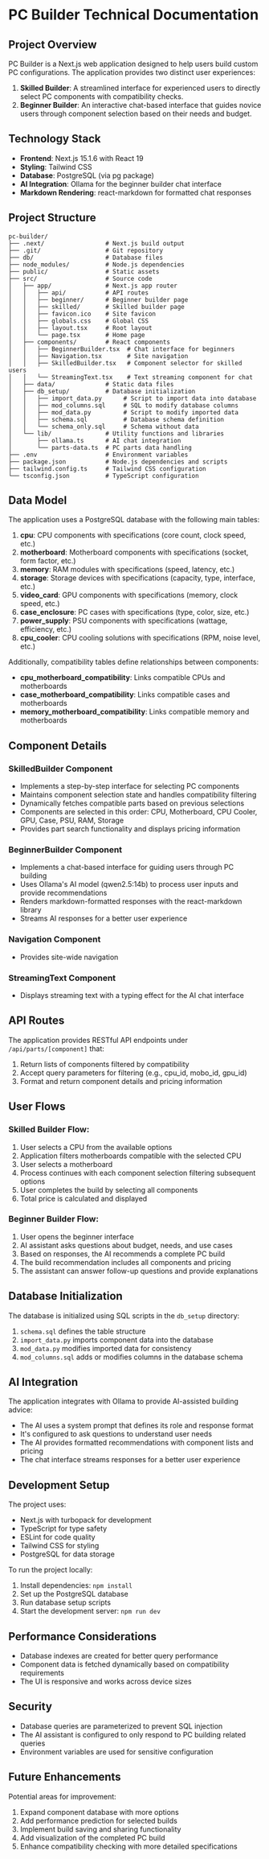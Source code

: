 # PC Builder Technical Documentation

## Project Overview

PC Builder is a Next.js web application designed to help users build custom PC configurations. The application provides two distinct user experiences:

1. **Skilled Builder**: A streamlined interface for experienced users to directly select PC components with compatibility checks.
2. **Beginner Builder**: An interactive chat-based interface that guides novice users through component selection based on their needs and budget.

## Technology Stack

- **Frontend**: Next.js 15.1.6 with React 19
- **Styling**: Tailwind CSS
- **Database**: PostgreSQL (via pg package)
- **AI Integration**: Ollama for the beginner builder chat interface
- **Markdown Rendering**: react-markdown for formatted chat responses

## Project Structure

```
pc-builder/
├── .next/                 # Next.js build output
├── .git/                  # Git repository
├── db/                    # Database files
├── node_modules/          # Node.js dependencies
├── public/                # Static assets
├── src/                   # Source code
│   ├── app/               # Next.js app router
│   │   ├── api/           # API routes
│   │   ├── beginner/      # Beginner builder page
│   │   ├── skilled/       # Skilled builder page
│   │   ├── favicon.ico    # Site favicon
│   │   ├── globals.css    # Global CSS
│   │   ├── layout.tsx     # Root layout
│   │   └── page.tsx       # Home page
│   ├── components/        # React components
│   │   ├── BeginnerBuilder.tsx  # Chat interface for beginners
│   │   ├── Navigation.tsx       # Site navigation
│   │   ├── SkilledBuilder.tsx   # Component selector for skilled users
│   │   └── StreamingText.tsx    # Text streaming component for chat
│   ├── data/              # Static data files
│   ├── db_setup/          # Database initialization
│   │   ├── import_data.py      # Script to import data into database
│   │   ├── mod_columns.sql     # SQL to modify database columns
│   │   ├── mod_data.py         # Script to modify imported data
│   │   ├── schema.sql          # Database schema definition
│   │   └── schema_only.sql     # Schema without data
│   └── lib/               # Utility functions and libraries
│       ├── ollama.ts      # AI chat integration
│       └── parts-data.ts  # PC parts data handling
├── .env                   # Environment variables
├── package.json           # Node.js dependencies and scripts
├── tailwind.config.ts     # Tailwind CSS configuration
└── tsconfig.json          # TypeScript configuration
```

## Data Model

The application uses a PostgreSQL database with the following main tables:

1. **cpu**: CPU components with specifications (core count, clock speed, etc.)
2. **motherboard**: Motherboard components with specifications (socket, form factor, etc.)
3. **memory**: RAM modules with specifications (speed, latency, etc.)
4. **storage**: Storage devices with specifications (capacity, type, interface, etc.)
5. **video_card**: GPU components with specifications (memory, clock speed, etc.)
6. **case_enclosure**: PC cases with specifications (type, color, size, etc.)
7. **power_supply**: PSU components with specifications (wattage, efficiency, etc.)
8. **cpu_cooler**: CPU cooling solutions with specifications (RPM, noise level, etc.)

Additionally, compatibility tables define relationships between components:

- **cpu_motherboard_compatibility**: Links compatible CPUs and motherboards
- **case_motherboard_compatibility**: Links compatible cases and motherboards
- **memory_motherboard_compatibility**: Links compatible memory and motherboards

## Component Details

### SkilledBuilder Component

- Implements a step-by-step interface for selecting PC components
- Maintains component selection state and handles compatibility filtering
- Dynamically fetches compatible parts based on previous selections
- Components are selected in this order: CPU, Motherboard, CPU Cooler, GPU, Case, PSU, RAM, Storage
- Provides part search functionality and displays pricing information

### BeginnerBuilder Component

- Implements a chat-based interface for guiding users through PC building
- Uses Ollama's AI model (qwen2.5:14b) to process user inputs and provide recommendations
- Renders markdown-formatted responses with the react-markdown library
- Streams AI responses for a better user experience

### Navigation Component

- Provides site-wide navigation

### StreamingText Component

- Displays streaming text with a typing effect for the AI chat interface

## API Routes

The application provides RESTful API endpoints under `/api/parts/[component]` that:

1. Return lists of components filtered by compatibility
2. Accept query parameters for filtering (e.g., cpu_id, mobo_id, gpu_id)
3. Format and return component details and pricing information

## User Flows

### Skilled Builder Flow:

1. User selects a CPU from the available options
2. Application filters motherboards compatible with the selected CPU
3. User selects a motherboard
4. Process continues with each component selection filtering subsequent options
5. User completes the build by selecting all components
6. Total price is calculated and displayed

### Beginner Builder Flow:

1. User opens the beginner interface
2. AI assistant asks questions about budget, needs, and use cases
3. Based on responses, the AI recommends a complete PC build
4. The build recommendation includes all components and pricing
5. The assistant can answer follow-up questions and provide explanations

## Database Initialization

The database is initialized using SQL scripts in the `db_setup` directory:

1. `schema.sql` defines the table structure
2. `import_data.py` imports component data into the database
3. `mod_data.py` modifies imported data for consistency
4. `mod_columns.sql` adds or modifies columns in the database schema

## AI Integration

The application integrates with Ollama to provide AI-assisted building advice:

- The AI uses a system prompt that defines its role and response format
- It's configured to ask questions to understand user needs
- The AI provides formatted recommendations with component lists and pricing
- The chat interface streams responses for a better user experience

## Development Setup

The project uses:

- Next.js with turbopack for development
- TypeScript for type safety
- ESLint for code quality
- Tailwind CSS for styling
- PostgreSQL for data storage

To run the project locally:

1. Install dependencies: `npm install`
2. Set up the PostgreSQL database
3. Run database setup scripts
4. Start the development server: `npm run dev`

## Performance Considerations

- Database indexes are created for better query performance
- Component data is fetched dynamically based on compatibility requirements
- The UI is responsive and works across device sizes

## Security

- Database queries are parameterized to prevent SQL injection
- The AI assistant is configured to only respond to PC building related queries
- Environment variables are used for sensitive configuration

## Future Enhancements

Potential areas for improvement:

1. Expand component database with more options
2. Add performance prediction for selected builds
3. Implement build saving and sharing functionality
4. Add visualization of the completed PC build
5. Enhance compatibility checking with more detailed specifications
